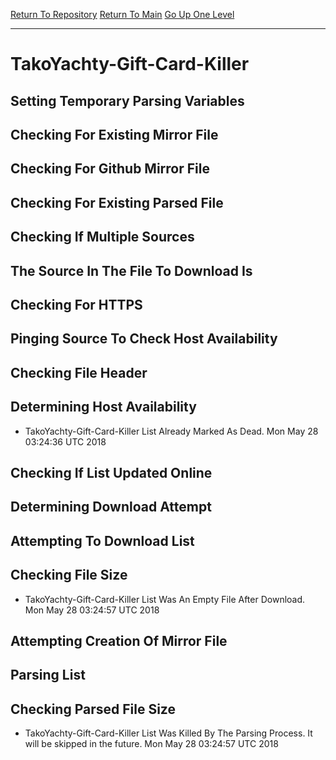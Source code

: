 [Return To Repository](https://github.com/deathbybandaid/piholeparser/)
[Return To Main](https://github.com/deathbybandaid/piholeparser/blob/master/RecentRunLogs/Mainlog.md)
[Go Up One Level](https://github.com/deathbybandaid/piholeparser/blob/master/RecentRunLogs/TopLevelScripts/30-Processing-External-Blacklists.md)
____________________________________
# TakoYachty-Gift-Card-Killer
## Setting Temporary Parsing Variables
## Checking For Existing Mirror File
## Checking For Github Mirror File
## Checking For Existing Parsed File
## Checking If Multiple Sources
## The Source In The File To Download Is
## Checking For HTTPS
## Pinging Source To Check Host Availability
## Checking File Header
## Determining Host Availability
* TakoYachty-Gift-Card-Killer List Already Marked As Dead. Mon May 28 03:24:36 UTC 2018
## Checking If List Updated Online
## Determining Download Attempt
## Attempting To Download List
## Checking File Size
* TakoYachty-Gift-Card-Killer List Was An Empty File After Download. Mon May 28 03:24:57 UTC 2018
## Attempting Creation Of Mirror File
## Parsing List
## Checking Parsed File Size
* TakoYachty-Gift-Card-Killer List Was Killed By The Parsing Process. It will be skipped in the future. Mon May 28 03:24:57 UTC 2018
